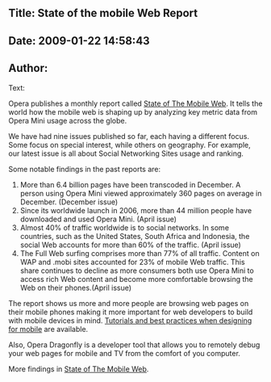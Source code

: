Title: State of the mobile Web Report
----
Date: 2009-01-22 14:58:43
----
Author: 
----
Text:

<p>
Opera publishes a monthly report called <a href="http://www.opera.com/smw/">State of The Mobile Web</a>. It tells the world how the mobile web is shaping up by analyzing key metric data from Opera Mini usage across the globe.
</p>
<p>
We have had nine issues published so far, each having a different focus. Some focus on special interest, while others on geography. For example, our latest issue is all about Social Networking Sites usage and ranking.
</p>
<p>
Some notable findings in the past reports are:

<ol>
<li>More than 6.4 billion pages have been transcoded in December. A person using Opera Mini viewed approximately 360 pages on average in December. (December issue)
</li>
<li>
Since its worldwide launch in 2006, more than 44 million people have downloaded and used Opera Mini. (April issue)
</li>
<li>
Almost 40% of traffic worldwide is to social networks. In some countries, such as the United States, South Africa and Indonesia, the social Web accounts for more than 60% of the traffic. (April issue)
</li>
<li>
The Full Web surfing comprises more than 77% of all traffic. Content on <span abbr="Wireless Application Protocol">WAP</span> and .mobi sites accounted for 23% of mobile Web traffic. This share continues to decline as more consumers both use Opera Mini to access rich Web content and become more comfortable browsing the Web on their phones.(April issue)
</li>
</ol><ol>
</ol></p>
<p>
The report shows us more and more people are browsing web pages on their mobile phones making it more important for web developers to build with mobile devices in mind. <a href="http://dev.opera.com/articles/mobile/">Tutorials and best practices when designing for mobile</a> are available.
</p>
<p>
Also, Opera Dragonfly is a developer tool that allows you to remotely debug your web pages for mobile and TV from the comfort of you computer. 
</p>
<p>
More findings in <a href="http://www.opera.com/smw/">State of The Mobile Web</a>.
</p>





